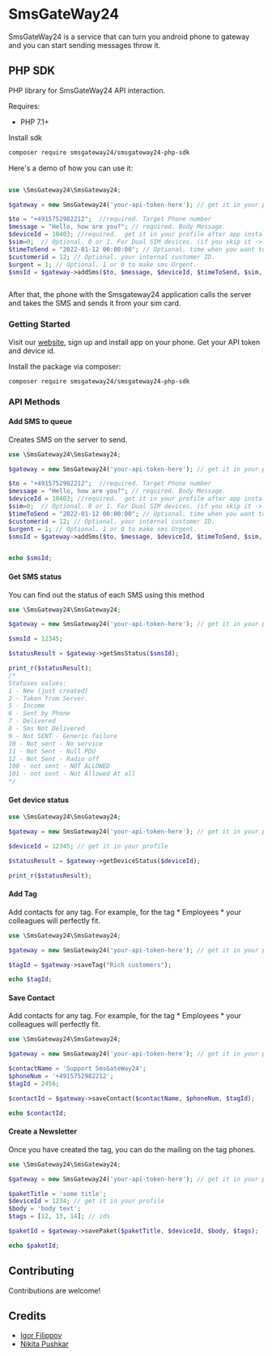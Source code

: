 # SmsGateWay24

SmsGateWay24 is a service that can turn you android phone to gateway and you can start sending messages throw it.

## PHP SDK

PHP library for SmsGateWay24 API interaction.

Requires:
* PHP 7.1+

Install sdk 
```bash
composer require smsgateway24/smsgateway24-php-sdk
```

Here's a demo of how you can use it:

```php

use \SmsGateway24\SmsGateway24;

$gateway = new SmsGateway24('your-api-token-here'); // get it in your profile

$to = "+4915752982212";  //required. Target Phone number
$message = "Hello, how are you?"; // required. Body Message. 
$deviceId = 10403; //required.  get it in your profile after app installation on your android
$sim=0;  // Optional. 0 or 1. For Dual SIM devices. (if you skip it -> default sim is  0)
$timeToSend = "2022-01-12 00:00:00"; // Optional. time when you want to send SMS
$customerid = 12; // Optional. your internal customer ID.
$urgent = 1; // Optional. 1 or 0 to make sms Urgent.
$smsId = $gateway->addSms($to, $message, $deviceId, $timeToSend, $sim, $customerid, $urgent);



```

After that, the phone with the Smsgateway24 application calls the server and takes the SMS and sends it from your sim card.


### Getting Started
Visit our [website](https://smsgateway24.com/), sign up and install app on your phone. Get your API token and device id.


Install the package via composer:
```bash
composer require smsgateway24/smsgateway24-php-sdk
```

### API Methods

#### Add SMS to queue

Creates SMS on the server to send.

```php
use \SmsGateway24\SmsGateway24;

$gateway = new SmsGateway24('your-api-token-here'); // get it in your profile

$to = "+4915752982212";  //required. Target Phone number
$message = "Hello, how are you?"; // required. Body Message. 
$deviceId = 10403; //required.  get it in your profile after app installation on your android
$sim=0;  // Optional. 0 or 1. For Dual SIM devices. (if you skip it -> default sim is  0)
$timeToSend = "2022-01-12 00:00:00"; // Optional. time when you want to send SMS
$customerid = 12; // Optional. your internal customer ID.
$urgent = 1; // Optional. 1 or 0 to make sms Urgent.
$smsId = $gateway->addSms($to, $message, $deviceId, $timeToSend, $sim, $customerid, $urgent);


echo $smsId; 
```

#### Get SMS status

You can find out the status of each SMS using this method

```php
use \SmsGateway24\SmsGateway24;

$gateway = new SmsGateway24('your-api-token-here'); // get it in your profile

$smsId = 12345;

$statusResult = $gateway->getSmsStatus($smsId);

print_r($statusResult);
/*
Statuses values: 
1 - New (just created)
2 - Taken from Server.
5 - Income
6 - Sent by Phone
7 - Delivered
8 - Sms Not Delivered
9 - Not SENT - Generic failure
10 - Not sent - No service
11 - Not Sent - Null PDU
12 - Not Sent - Radio off
100 - not sent - NOT ALLOWED
101 - not sent - Not Allowed At all
*/
```

#### Get device status

```php
use \SmsGateway24\SmsGateway24;

$gateway = new SmsGateway24('your-api-token-here'); // get it in your profile

$deviceId = 12345; // get it in your profile

$statusResult = $gateway->getDeviceStatus($deviceId);

print_r($statusResult);
```

#### Add Tag

Add contacts for any tag. For example, for the tag * Employees * your colleagues will perfectly fit.

```php
use \SmsGateway24\SmsGateway24;

$gateway = new SmsGateway24('your-api-token-here'); // get it in your profile

$tagId = $gateway->saveTag("Rich customers");

echo $tagId;
```

#### Save Contact

Add contacts for any tag. For example, for the tag * Employees * your colleagues will perfectly fit.

```php
use \SmsGateway24\SmsGateway24;

$gateway = new SmsGateway24('your-api-token-here'); // get it in your profile

$contactName = 'Support SmsGateWay24';
$phoneNum = '+4915752982212';
$tagId = 2456;

$contactId = $gateway->saveContact($contactName, $phoneNum, $tagId);

echo $contactId;
```

#### Create a Newsletter

Once you have created the tag, you can do the mailing on the tag phones.

```php
use \SmsGateway24\SmsGateway24;

$gateway = new SmsGateway24('your-api-token-here'); // get it in your profile

$paketTitle = 'some title';
$deviceId = 1234; // get it in your profile
$body = 'body text';
$tags = [12, 13, 14]; // ids

$paketId = $gateway->savePaket($paketTitle, $deviceId, $body, $tags);

echo $paketId;
```

## Contributing
Contributions are welcome!

## Credits
* [Igor Filippov](https://github.com/underwear/)
* [Nikita Pushkar](https://github.com/nikitospush/)
